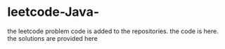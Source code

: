 # leetcode-Java-
the leetcode problem code is added to the repositories.
the code is here.
the solutions are provided here


































































